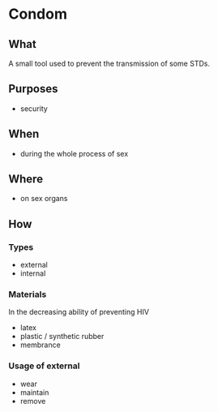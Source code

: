 # Condom

## What

A small tool used to prevent the transmission of some STDs.

## Purposes

- security

## When

- during the whole process of sex

## Where

- on sex organs

## How

### Types

- external 
- internal

### Materials

In the decreasing ability of preventing HIV
- latex
- plastic / synthetic rubber
- membrance

### Usage of external

- wear
- maintain
- remove